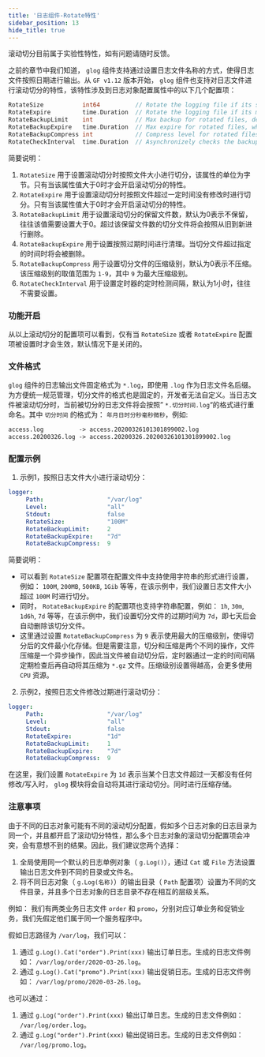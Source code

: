 ```yaml
---
title: '日志组件-Rotate特性'
sidebar_position: 13
hide_title: true
---
```


滚动切分目前属于实验性特性，如有问题请随时反馈。

之前的章节中我们知道， `glog` 组件支持通过设置日志文件名称的方式，使得日志文件按照日期进行输出。从 `GF v1.12` 版本开始， `glog` 组件也支持对日志文件进行滚动切分的特性，该特性涉及到日志对象配置属性中的以下几个配置项：

```go
RotateSize           int64          // Rotate the logging file if its size > 0 in bytes.
RotateExpire         time.Duration  // Rotate the logging file if its mtime exceeds this duration.
RotateBackupLimit    int            // Max backup for rotated files, default is 0, means no backups.
RotateBackupExpire   time.Duration  // Max expire for rotated files, which is 0 in default, means no expiration.
RotateBackupCompress int            // Compress level for rotated files using gzip algorithm. It's 0 in default, means no compression.
RotateCheckInterval  time.Duration  // Asynchronizely checks the backups and expiration at intervals. It's 1 hour in default.
```

简要说明：

1. `RotateSize` 用于设置滚动切分时按照文件大小进行切分，该属性的单位为字节。只有当该属性值大于0时才会开启滚动切分的特性。
2. `RotateExpire` 用于设置滚动切分时按照文件超过一定时间没有修改时进行切分。只有当该属性值大于0时才会开启滚动切分的特性。
3. `RotateBackupLimit` 用于设置滚动切分的保留文件数，默认为0表示不保留，往往该值需要设置大于0。超过该保留文件数的切分文件将会按照从旧到新进行删除。
4. `RotateBackupExpire` 用于设置按照过期时间进行清理。当切分文件超过指定的时间时将会被删除。
5. `RotateBackupCompress` 用于设置切分文件的压缩级别，默认为0表示不压缩。该压缩级别的取值范围为 `1-9`，其中 `9` 为最大压缩级别。
6. `RotateCheckInterval` 用于设置定时器的定时检测间隔，默认为1小时，往往不需要设置。

### 功能开启

从以上滚动切分的配置项可以看到，仅有当 `RotateSize` 或者 `RotateExpire` 配置项被设置时才会生效，默认情况下是关闭的。

### 文件格式

`glog` 组件的日志输出文件固定格式为 `*.log`，即使用 `.log` 作为日志文件名后缀。为方便统一规范管理，切分文件的格式也是固定的，开发者无法自定义。当日志文件被滚动切分时，当前被切分的日志文件将会按照” `*.切分时间.log`“的格式进行重命名。其中 `切分时间` 的格式为： `年月日时分秒毫秒微秒`，例如:

```html
access.log          -> access.20200326101301899002.log
access.20200326.log -> access.20200326.20200326101301899002.log
```

### 配置示例

1. 示例1，按照日志文件大小进行滚动切分：









```yaml
logger:
     Path:                  "/var/log"
     Level:                 "all"
     Stdout:                false
     RotateSize:            "100M"
     RotateBackupLimit:     2
     RotateBackupExpire:    "7d"
     RotateBackupCompress:  9
```





简要说明：

   - 可以看到 `RotateSize` 配置项在配置文件中支持使用字符串的形式进行设置，例如： `100M`, `200MB`, `500KB`, `1Gib` 等等，在该示例中，我们设置日志文件大小超过 `100M` 时进行切分。
   - 同时， `RotateBackupExpire` 的配置项也支持字符串配置，例如： `1h`, `30m`, `1d6h`, `7d` 等等，在该示例中，我们设置切分文件的过期时间为 `7d`，即七天后会自动删除该切分文件。
   - 这里通过设置 `RotateBackupCompress` 为 `9` 表示使用最大的压缩级别，使得切分后的文件最小化存储。但是需要注意，切分和压缩是两个不同的操作，文件压缩是一个异步操作，因此当文件被自动切分后，定时器通过一定的时间间隔定期检查后再自动将其压缩为 `*.gz` 文件。压缩级别设置得越高，会更多使用 `CPU` 资源。
2. 示例2，按照日志文件修改过期进行滚动切分：









```yaml
logger:
     Path:                  "/var/log"
     Level:                 "all"
     Stdout:                false
     RotateExpire:          "1d"
     RotateBackupLimit:     1
     RotateBackupExpire:    "7d"
     RotateBackupCompress:  9
```





在这里，我们设置 `RotateExpire` 为 `1d` 表示当某个日志文件超过一天都没有任何修改/写入时， `glog` 模块将会自动将其进行滚动切分。同时进行压缩存储。


### 注意事项

由于不同的日志对象可能有不同的滚动切分配置，假如多个日志对象的日志目录为同一个，并且都开启了滚动切分特性，那么多个日志对象的滚动切分配置项会冲突，会有意想不到的结果。因此，我们建议您两个选择：

1. 全局使用同一个默认的日志单例对象（ `g.Log()`），通过 `Cat` 或 `File` 方法设置输出日志文件到不同的目录或文件名。
2. 将不同日志对象（ `g.Log(名称)`）的输出目录（ `Path` 配置项）设置为不同的文件目录，并且多个日志对象的日志目录不存在相互的层级关系。

例如： 我们有两类业务日志文件 `order` 和 `promo`，分别对应订单业务和促销业务，我们先假定他们属于同一个服务程序中。

假如日志路径为 `/var/log`，我们可以：

1. 通过 `g.Log().Cat("order").Print(xxx)` 输出订单日志。生成的日志文件例如： `/var/log/order/2020-03-26.log`。
2. 通过 `g.Log().Cat("promo").Print(xxx)` 输出促销日志。生成的日志文件例如： `/var/log/promo/2020-03-26.log`。

也可以通过：

1. 通过 `g.Log("order").Print(xxx)` 输出订单日志。生成的日志文件例如： `/var/log/order.log`。
2. 通过 `g.Log("order").Print(xxx)` 输出促销日志。生成的日志文件例如： `/var/log/promo.log`。